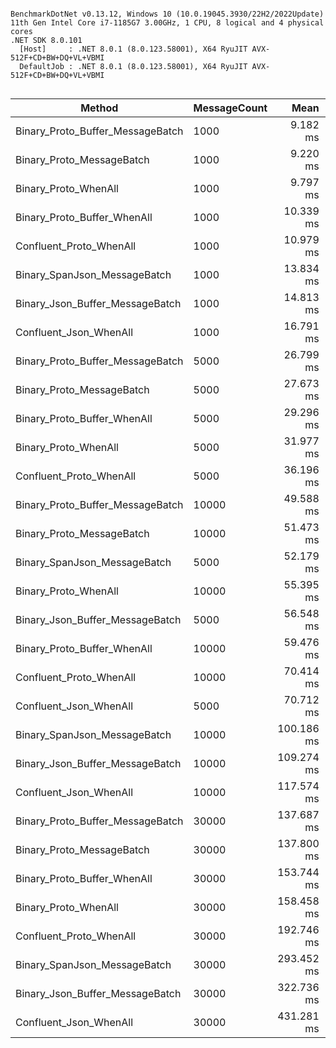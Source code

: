 ```

BenchmarkDotNet v0.13.12, Windows 10 (10.0.19045.3930/22H2/2022Update)
11th Gen Intel Core i7-1185G7 3.00GHz, 1 CPU, 8 logical and 4 physical cores
.NET SDK 8.0.101
  [Host]     : .NET 8.0.1 (8.0.123.58001), X64 RyuJIT AVX-512F+CD+BW+DQ+VL+VBMI
  DefaultJob : .NET 8.0.1 (8.0.123.58001), X64 RyuJIT AVX-512F+CD+BW+DQ+VL+VBMI


```
| Method                           | MessageCount | Mean       | Error      | StdDev     | Median     | Gen0       | Gen1      | Gen2      | Allocated   |
|--------------------------------- |------------- |-----------:|-----------:|-----------:|-----------:|-----------:|----------:|----------:|------------:|
| Binary_Proto_Buffer_MessageBatch | 1000         |   9.182 ms |  0.3009 ms |  0.8537 ms |   9.091 ms |    31.2500 |         - |         - |   281.76 KB |
| Binary_Proto_MessageBatch        | 1000         |   9.220 ms |  0.2548 ms |  0.6890 ms |   9.221 ms |    31.2500 |         - |         - |   281.76 KB |
| Binary_Proto_WhenAll             | 1000         |   9.797 ms |  0.4949 ms |  1.3877 ms |   9.492 ms |    93.7500 |   31.2500 |         - |   594.54 KB |
| Binary_Proto_Buffer_WhenAll      | 1000         |  10.339 ms |  0.4960 ms |  1.3908 ms |   9.997 ms |    93.7500 |   15.6250 |         - |   594.65 KB |
| Confluent_Proto_WhenAll          | 1000         |  10.979 ms |  0.3478 ms |  0.9638 ms |  10.805 ms |   203.1250 |  125.0000 |         - |  1321.31 KB |
| Binary_SpanJson_MessageBatch     | 1000         |  13.834 ms |  0.3492 ms |  0.9907 ms |  13.720 ms |    31.2500 |         - |         - |   281.66 KB |
| Binary_Json_Buffer_MessageBatch  | 1000         |  14.813 ms |  0.2952 ms |  0.7829 ms |  14.769 ms |   109.3750 |         - |         - |   703.66 KB |
| Confluent_Json_WhenAll           | 1000         |  16.791 ms |  0.4752 ms |  1.3787 ms |  16.547 ms |   281.2500 |  156.2500 |         - |  1907.29 KB |
| Binary_Proto_Buffer_MessageBatch | 5000         |  26.799 ms |  0.8270 ms |  2.3994 ms |  26.711 ms |   218.7500 |         - |         - |  1406.83 KB |
| Binary_Proto_MessageBatch        | 5000         |  27.673 ms |  0.5426 ms |  1.0454 ms |  27.736 ms |   218.7500 |         - |         - |  1406.83 KB |
| Binary_Proto_Buffer_WhenAll      | 5000         |  29.296 ms |  0.9628 ms |  2.7471 ms |  29.155 ms |   437.5000 |  312.5000 |         - |  2971.25 KB |
| Binary_Proto_WhenAll             | 5000         |  31.977 ms |  0.6759 ms |  1.9285 ms |  31.589 ms |   428.5714 |  285.7143 |         - |  2976.32 KB |
| Confluent_Proto_WhenAll          | 5000         |  36.196 ms |  0.9259 ms |  2.5810 ms |  35.691 ms |  1000.0000 |  666.6667 |         - |  6652.57 KB |
| Binary_Proto_Buffer_MessageBatch | 10000        |  49.588 ms |  1.8133 ms |  5.1145 ms |  49.277 ms |   333.3333 |         - |         - |  2813.28 KB |
| Binary_Proto_MessageBatch        | 10000        |  51.473 ms |  1.5911 ms |  4.6414 ms |  50.436 ms |   454.5455 |         - |         - |  2813.21 KB |
| Binary_SpanJson_MessageBatch     | 5000         |  52.179 ms |  1.4200 ms |  4.0052 ms |  51.450 ms |   200.0000 |         - |         - |  1406.82 KB |
| Binary_Proto_WhenAll             | 10000        |  55.395 ms |  2.1656 ms |  6.2827 ms |  55.583 ms |   900.0000 |  400.0000 |  200.0000 |  5850.93 KB |
| Binary_Json_Buffer_MessageBatch  | 5000         |  56.548 ms |  1.7592 ms |  4.9620 ms |  56.224 ms |   500.0000 |         - |         - |  3516.55 KB |
| Binary_Proto_Buffer_WhenAll      | 10000        |  59.476 ms |  2.0294 ms |  5.7572 ms |  59.633 ms |   750.0000 |  250.0000 |         - |  5890.76 KB |
| Confluent_Proto_WhenAll          | 10000        |  70.414 ms |  1.3629 ms |  3.1587 ms |  69.853 ms |  2000.0000 | 1000.0000 |  500.0000 |  13304.7 KB |
| Confluent_Json_WhenAll           | 5000         |  70.712 ms |  3.1865 ms |  9.1938 ms |  67.757 ms |  1000.0000 |         - |         - |  9583.21 KB |
| Binary_SpanJson_MessageBatch     | 10000        | 100.186 ms |  2.5342 ms |  7.2303 ms |  99.433 ms |   333.3333 |         - |         - |  2813.19 KB |
| Binary_Json_Buffer_MessageBatch  | 10000        | 109.274 ms |  2.7443 ms |  7.5587 ms | 108.994 ms |  1000.0000 |         - |         - |  7033.14 KB |
| Confluent_Json_WhenAll           | 10000        | 117.574 ms |  4.3187 ms | 12.3216 ms | 115.484 ms |  3000.0000 | 1000.0000 |         - | 19164.77 KB |
| Binary_Proto_Buffer_MessageBatch | 30000        | 137.687 ms |  4.2871 ms | 12.2314 ms | 135.332 ms |  1250.0000 |         - |         - |   8438.6 KB |
| Binary_Proto_MessageBatch        | 30000        | 137.800 ms |  4.4953 ms | 12.8977 ms | 134.260 ms |  1250.0000 |         - |         - |  8438.61 KB |
| Binary_Proto_Buffer_WhenAll      | 30000        | 153.744 ms |  4.4629 ms | 12.4409 ms | 153.000 ms |  2500.0000 | 1000.0000 |  500.0000 | 17230.07 KB |
| Binary_Proto_WhenAll             | 30000        | 158.458 ms |  5.6327 ms | 16.1611 ms | 154.716 ms |  2500.0000 | 1500.0000 | 1000.0000 | 17113.17 KB |
| Confluent_Proto_WhenAll          | 30000        | 192.746 ms |  4.7317 ms | 13.5761 ms | 190.687 ms |  6000.0000 | 2000.0000 | 1000.0000 |  39656.1 KB |
| Binary_SpanJson_MessageBatch     | 30000        | 293.452 ms |  9.3522 ms | 26.9831 ms | 288.169 ms |  1000.0000 |         - |         - |  8439.43 KB |
| Binary_Json_Buffer_MessageBatch  | 30000        | 322.736 ms | 10.3859 ms | 29.9658 ms | 317.383 ms |  3000.0000 |         - |         - | 21096.23 KB |
| Confluent_Json_WhenAll           | 30000        | 431.281 ms | 10.8341 ms | 31.2590 ms | 436.511 ms | 10000.0000 | 3500.0000 | 1000.0000 | 57243.85 KB |
